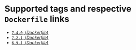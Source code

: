 # Supported tags and respective `Dockerfile` links

- [`7.4.0`, (*Dockerfile*)](https://github.com/outstand/docker-node-base/blob/master/7.4/Dockerfile)
- [`7.2.1`, (*Dockerfile*)](https://github.com/outstand/docker-node-base/blob/master/7.2/Dockerfile)
- [`6.9.1`, (*Dockerfile*)](https://github.com/outstand/docker-node-base/blob/master/6.9/Dockerfile)
